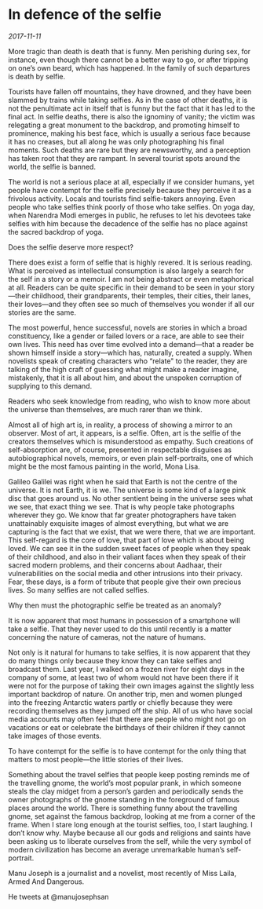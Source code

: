 # In defence of the selfie

*2017-11-11*

More tragic than death is death that is funny. Men perishing during sex,
for instance, even though there cannot be a better way to go, or after
tripping on one’s own beard, which has happened. In the family of such
departures is death by selfie.

Tourists have fallen off mountains, they have drowned, and they have
been slammed by trains while taking selfies. As in the case of other
deaths, it is not the penultimate act in itself that is funny but the
fact that it has led to the final act. In selfie deaths, there is also
the ignominy of vanity; the victim was relegating a great monument to
the backdrop, and promoting himself to prominence, making his best face,
which is usually a serious face because it has no creases, but all along
he was only photographing his final moments. Such deaths are rare but
they are newsworthy, and a perception has taken root that they are
rampant. In several tourist spots around the world, the selfie is
banned.

The world is not a serious place at all, especially if we consider
humans, yet people have contempt for the selfie precisely because they
perceive it as a frivolous activity. Locals and tourists find
selfie-takers annoying. Even people who take selfies think poorly of
those who take selfies. On yoga day, when Narendra Modi emerges in
public, he refuses to let his devotees take selfies with him because the
decadence of the selfie has no place against the sacred backdrop of
yoga.

Does the selfie deserve more respect?

There does exist a form of selfie that is highly revered. It is serious
reading. What is perceived as intellectual consumption is also largely a
search for the self in a story or a memoir. I am not being abstract or
even metaphorical at all. Readers can be quite specific in their demand
to be seen in your story—their childhood, their grandparents, their
temples, their cities, their lanes, their loves—and they often see so
much of themselves you wonder if all our stories are the same.

The most powerful, hence successful, novels are stories in which a broad
constituency, like a gender or failed lovers or a race, are able to see
their own lives. This need has over time evolved into a demand—that a
reader be shown himself inside a story—which has, naturally, created a
supply. When novelists speak of creating characters who “relate" to the
reader, they are talking of the high craft of guessing what might make a
reader imagine, mistakenly, that it is all about him, and about the
unspoken corruption of supplying to this demand.

Readers who seek knowledge from reading, who wish to know more about the
universe than themselves, are much rarer than we think.

Almost all of high art is, in reality, a process of showing a mirror to
an observer. Most of art, it appears, is a selfie. Often, art is the
selfie of the creators themselves which is misunderstood as empathy.
Such creations of self-absorption are, of course, presented in
respectable disguises as autobiographical novels, memoirs, or even plain
self-portraits, one of which might be the most famous painting in the
world, Mona Lisa.

Galileo Galilei was right when he said that Earth is not the centre of
the universe. It is not Earth, it is we. The universe is some kind of a
large pink disc that goes around us. No other sentient being in the
universe sees what we see, that exact thing we see. That is why people
take photographs wherever they go. We know that far greater
photographers have taken unattainably exquisite images of almost
everything, but what we are capturing is the fact that we exist, that we
were there, that we are important. This self-regard is the core of love,
that part of love which is about being loved. We can see it in the
sudden sweet faces of people when they speak of their childhood, and
also in their valiant faces when they speak of their sacred modern
problems, and their concerns about Aadhaar, their vulnerabilities on the
social media and other intrusions into their privacy. Fear, these days,
is a form of tribute that people give their own precious lives. So many
selfies are not called selfies.

Why then must the photographic selfie be treated as an anomaly?

It is now apparent that most humans in possession of a smartphone will
take a selfie. That they never used to do this until recently is a
matter concerning the nature of cameras, not the nature of humans.

Not only is it natural for humans to take selfies, it is now apparent
that they do many things only because they know they can take selfies
and broadcast them. Last year, I walked on a frozen river for eight days
in the company of some, at least two of whom would not have been there
if it were not for the purpose of taking their own images against the
slightly less important backdrop of nature. On another trip, men and
women plunged into the freezing Antarctic waters partly or chiefly
because they were recording themselves as they jumped off the ship. All
of us who have social media accounts may often feel that there are
people who might not go on vacations or eat or celebrate the birthdays
of their children if they cannot take images of those events.

To have contempt for the selfie is to have contempt for the only thing
that matters to most people—the little stories of their lives.

Something about the travel selfies that people keep posting reminds me
of the travelling gnome, the world’s most popular prank, in which
someone steals the clay midget from a person’s garden and periodically
sends the owner photographs of the gnome standing in the foreground of
famous places around the world. There is something funny about the
travelling gnome, set against the famous backdrop, looking at me from a
corner of the frame. When I stare long enough at the tourist selfies,
too, I start laughing. I don’t know why. Maybe because all our gods and
religions and saints have been asking us to liberate ourselves from the
self, while the very symbol of modern civilization has become an average
unremarkable human’s self-portrait.

Manu Joseph is a journalist and a novelist, most recently of Miss Laila,
Armed And Dangerous.

He tweets at @manujosephsan
